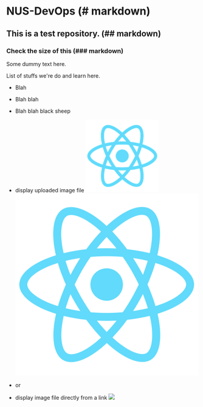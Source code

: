# NUS-DevOps (# markdown)
## This is a test repository. (## markdown)
### Check the size of this (### markdown)

Some dummy text here.

List of stuffs we're do and learn here.
* Blah
* Blah blah
* Blah blah black sheep

* display uploaded image file
![](orglogo192.png)
![](orglogo512.png)

* or

* display image file directly from a link
![](https://raw.githubusercontent.com/hellojoechip/NUS-test-20210111/main/lavo2.png)
